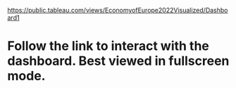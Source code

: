 https://public.tableau.com/views/EconomyofEurope2022Visualized/Dashboard1

# Follow the link to interact with the dashboard. Best viewed in fullscreen mode.
